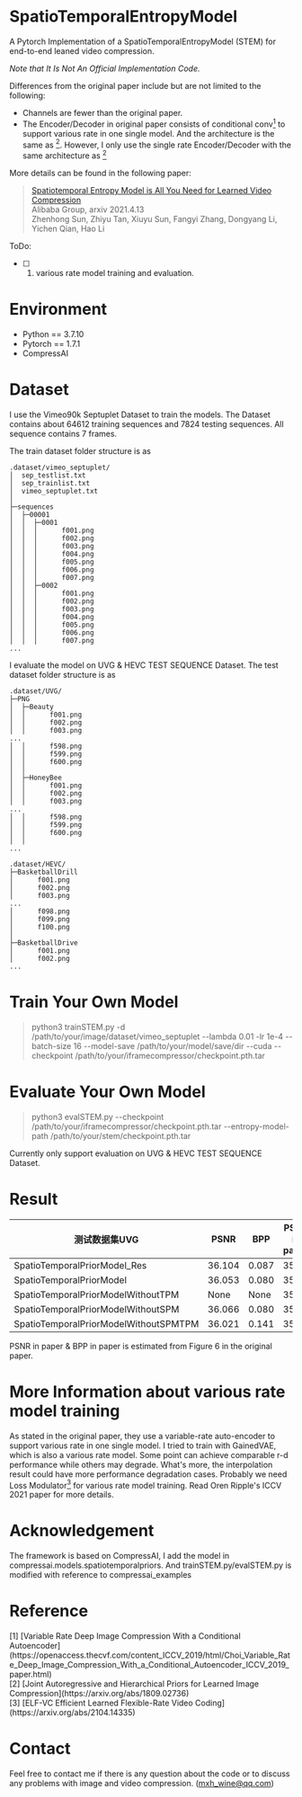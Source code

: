 # SpatioTemporalEntropyModel

A Pytorch Implementation of a SpatioTemporalEntropyModel (STEM) for end-to-end leaned video compression.

*Note that It Is Not An Official Implementation Code.*

Differences from the original paper include but are not limited to the following:
* Channels are fewer than the original paper.
* The Encoder/Decoder in original paper consists of conditional conv[<sup>1</sup>](#refer-anchor-1) to support various rate in one single model. And the architecture is the same 
as [<sup>2</sup>](#refer-anchor-2). However, I only use the single rate Encoder/Decoder with the same architecture as [<sup>2</sup>](#refer-anchor-2)

More details can be found in the following paper:

>[Spatiotemporal Entropy Model is All You Need for Learned Video Compression](https://arxiv.org/abs/2104.06083)  
>Alibaba Group, arxiv 2021.4.13  
>Zhenhong Sun, Zhiyu Tan, Xiuyu Sun, Fangyi Zhang, Dongyang Li, Yichen Qian, Hao Li

ToDo:
- [ ] 1. various rate model training and evaluation.

# Environment

* Python == 3.7.10
* Pytorch == 1.7.1
* CompressAI

# Dataset
I use the Vimeo90k Septuplet Dataset to train the models. The Dataset contains about 64612 training sequences and 7824 testing sequences. All sequence contains 7 frames.

The train dataset folder structure is as
```
.dataset/vimeo_septuplet/
│  sep_testlist.txt
│  sep_trainlist.txt
│  vimeo_septuplet.txt
│  
├─sequences
│  ├─00001
│  │  ├─0001
│  │  │      f001.png
│  │  │      f002.png
│  │  │      f003.png
│  │  │      f004.png
│  │  │      f005.png
│  │  │      f006.png
│  │  │      f007.png
│  │  ├─0002
│  │  │      f001.png
│  │  │      f002.png
│  │  │      f003.png
│  │  │      f004.png
│  │  │      f005.png
│  │  │      f006.png
│  │  │      f007.png
...
```

I evaluate the model on UVG & HEVC TEST SEQUENCE Dataset.
The test dataset folder structure is as
```
.dataset/UVG/
├─PNG
│  ├─Beauty
│  │      f001.png
│  │      f002.png
│  │      f003.png
...
│  │      f598.png
│  │      f599.png
│  │      f600.png
│  │      
│  ├─HoneyBee
│  │      f001.png
│  │      f002.png
│  │      f003.png
...
│  │      f598.png
│  │      f599.png
│  │      f600.png
│  │     
...
```
```
.dataset/HEVC/
├─BasketballDrill
│      f001.png
│      f002.png
│      f003.png
...
│      f098.png
│      f099.png
│      f100.png
│      
├─BasketballDrive
│      f001.png
│      f002.png
...
```

# Train Your Own Model
>python3 trainSTEM.py -d /path/to/your/image/dataset/vimeo_septuplet --lambda 0.01 -lr 1e-4 --batch-size 16 --model-save /path/to/your/model/save/dir --cuda --checkpoint /path/to/your/iframecompressor/checkpoint.pth.tar

# Evaluate Your Own Model
>python3 evalSTEM.py --checkpoint /path/to/your/iframecompressor/checkpoint.pth.tar --entropy-model-path /path/to/your/stem/checkpoint.pth.tar

Currently only support evaluation on UVG & HEVC TEST SEQUENCE Dataset.

# Result

| 测试数据集UVG | PSNR | BPP | PSNR in paper | BPP in paper |
| --- | --- | --- | --- | --- |
| SpatioTemporalPriorModel_Res | 36.104 |  0.087 | 35.95 | 0.080 |
| SpatioTemporalPriorModel | 36.053 |  0.080 | 35.95 | 0.082 |
| SpatioTemporalPriorModelWithoutTPM | None |  None | 35.95 | 0.100 |
| SpatioTemporalPriorModelWithoutSPM | 36.066 |  0.080 | 35.95 | 0.087 |
| SpatioTemporalPriorModelWithoutSPMTPM | 36.021 |  0.141 | 35.95 | 0.123 |

PSNR in paper & BPP in paper is estimated from Figure 6 in the original paper.

# More Information about various rate model training
As stated in the original paper, they use a variable-rate auto-encoder to support various rate in one single model. I tried to train with GainedVAE, which is also a various rate model. Some point can achieve comparable r-d performance while others may degrade. What's more, the interpolation result could have more performance degradation cases.
Probably we need Loss Modulator[<sup>3</sup>](#refer-anchor-3) for various rate model training. Read Oren Ripple's ICCV 2021 paper for more details.


# Acknowledgement

The framework is based on CompressAI, I add the model in compressai.models.spatiotemporalpriors.
And trainSTEM.py/evalSTEM.py is modified with reference to compressai_examples

# Reference
<div id="refer-anchor-1"></div>
[1] [Variable Rate Deep Image Compression With a Conditional Autoencoder](https://openaccess.thecvf.com/content_ICCV_2019/html/Choi_Variable_Rate_Deep_Image_Compression_With_a_Conditional_Autoencoder_ICCV_2019_paper.html) 
<div id="refer-anchor-2"></div>
[2] [Joint Autoregressive and Hierarchical Priors for Learned Image Compression](https://arxiv.org/abs/1809.02736) 
<div id="refer-anchor-3"></div>
[3] [ELF-VC Efficient Learned Flexible-Rate Video Coding](https://arxiv.org/abs/2104.14335) 

# Contact
Feel free to contact me if there is any question about the code or to discuss any problems with image and video compression. (mxh_wine@qq.com)

